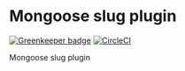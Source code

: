Mongoose slug plugin
====================

[![Greenkeeper badge](https://badges.greenkeeper.io/dostolu/mongooseSlug.svg)](https://greenkeeper.io/)
[![CircleCI](https://circleci.com/gh/dostolu/mongooseSlug.svg?style=svg)](https://circleci.com/gh/dostolu/mongooseSlug)

Mongoose slug plugin